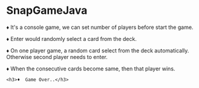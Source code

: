 # SnapGameJava

 ♦   It's a console game, we can set number of players before start the game.

 ♦   Enter would randomly select a card from the deck.

 ♦   On one player game, a random card select from the deck automatically. Otherwise second player needs to enter.

 ♦   When the consecutive cards become same, then that player wins.

    <h3>♦  Game Over..</h3>
